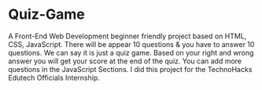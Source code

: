# Quiz-Game

A Front-End Web Development beginner friendly project based on HTML, CSS, JavaScript. There will be appear 10 questions & you have to answer 10 questions. We can say it is just a quiz game. Based on your right and wrong answer you will get your score at the end of the quiz. You can add more questions in the JavaScript Sections. I did this project for the TechnoHacks Edutech Officials Internship. 
